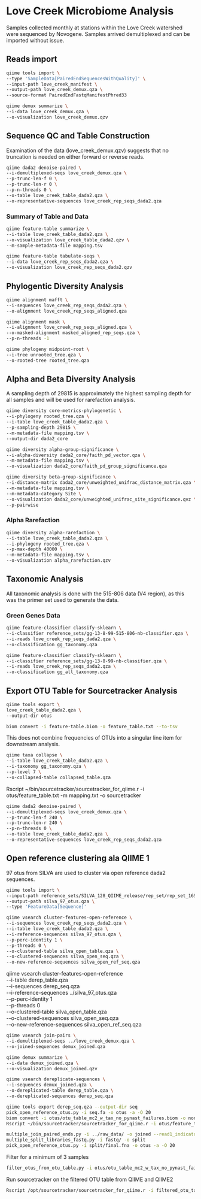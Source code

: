 # Love Creek Microbiome Analysis
Samples collected monthly at stations within the Love Creek watershed were sequenced by Novogene.  Samples arrived demultiplexed and can be imported without issue.

## Reads import
``` bash
qiime tools import \
--type 'SampleData[PairedEndSequencesWithQuality]' \
--input-path love_creek_manifest \
--output-path love_creek_demux.qza \
--source-format PairedEndFastqManifestPhred33

qiime demux summarize \
--i-data love_creek_demux.qza \
--o-visualization love_creek_demux.qzv
```


## Sequence QC and Table Construction
Examination of the data (love_creek_demux.qzv) suggests that no truncation is needed on either forward or reverse reads.

``` bash
qiime dada2 denoise-paired \
--i-demultiplexed-seqs love_creek_demux.qza \
--p-trunc-len-f 0 \
--p-trunc-len-r 0 \
--p-n-threads 0 \
--o-table love_creek_table_dada2.qza \
--o-representative-sequences love_creek_rep_seqs_dada2.qza
```

### Summary of Table and Data
```bash
qiime feature-table summarize \
--i-table love_creek_table_dada2.qza \
--o-visualization love_creek_table_dada2.qzv \
--m-sample-metadata-file mapping.tsv

qiime feature-table tabulate-seqs \
--i-data love_creek_rep_seqs_dada2.qza \
--o-visualization love_creek_rep_seqs_dada2.qzv
```

## Phylogentic Diversity Analysis
```bash
qiime alignment mafft \
--i-sequences love_creek_rep_seqs_dada2.qza \
--o-alignment love_creek_rep_seqs_aligned.qza

qiime alignment mask \
--i-alignment love_creek_rep_seqs_aligned.qza \
--o-masked-alignment masked_aligned_rep_seqs.qza \
--p-n-threads -1

qiime phylogeny midpoint-root \
--i-tree unrooted_tree.qza \
--o-rooted-tree rooted_tree.qza
```

## Alpha and Beta Diversity Analysis
A sampling depth of 29815 is approximately the highest sampling depth for all samples and will be used for rarefaction analysis.

```bash
qiime diversity core-metrics-phylogenetic \
--i-phylogeny rooted_tree.qza \
--i-table love_creek_table_dada2.qza \
--p-sampling-depth 29815 \
--m-metadata-file mapping.tsv \
--output-dir dada2_core

qiime diversity alpha-group-significance \
--i-alpha-diversity dada2_core/faith_pd_vector.qza \
--m-metadata-file mapping.tsv \
--o-visualization dada2_core/faith_pd_group_significance.qza

qiime diversity beta-group-significance \
--i-distance-matrix dada2_core/unweighted_unifrac_distance_matrix.qza \
--m-metadata-file mapping.tsv \
--m-metadata-category Site \
--o-visualization dada2_core/unweighted_unifrac_site_significance.qvz \
--p-pairwise
```

### Alpha Rarefaction
```bash
qiime diversity alpha-rarefaction \
--i-table love_creek_table_dada2.qza \
--i-phylogeny rooted_tree.qza \
--p-max-depth 40000 \
--m-metadata-file mapping.tsv \
--o-visualization alpha_rarefaction.qzv
```

## Taxonomic Analysis
All taxonomic analysis is done with the 515-806 data (V4 region), as this was the primer set used to generate the data.
### Green Genes Data
```bash
qiime feature-classifier classify-sklearn \
--i-classifier reference_sets/gg-13-8-99-515-806-nb-classifier.qza \
--i-reads love_creek_rep_seqs_dada2.qza \
--o-classification gg_taxonomy.qza

qiime feature-classifier classify-sklearn \
--i-classifier reference_sets/gg-13-8-99-nb-classifier.qza \
--i-reads love_creek_rep_seqs_dada2.qza \
--o-classification gg_all_taxonomy.qza
```

## Export OTU Table for Sourcetracker Analysis

```bash
qiime tools export \
love_creek_table_dada2.qza \
--output-dir otus

biom convert -i feature-table.biom -o feature_table.txt --to-tsv
```
This does not combine frequencies of OTUs into a singular line item for downstream analysis.

```bash
qiime taxa collapse \
--i-table love_creek_table_dada2.qza \
--i-taxonomy gg_taxonomy.qza \
--p-level 7 \
--o-collapsed-table collapsed_table.qza


```


Rscript ~/bin/sourcetracker/sourcetracker_for_qiime.r -i otus/feature_table.txt -m mapping.txt -o sourcetracker
```bash
qiime dada2 denoise-paired \
--i-demultiplexed-seqs love_creek_demux.qza \
--p-trunc-len-f 240 \
--p-trunc-len-r 240 \
--p-n-threads 0 \
--o-table love_creek_table_dada2.qza \
--o-representative-sequences love_creek_rep_seqs_dada2.qza
```

## Open reference clustering ala QIIME 1
97 otus from SILVA are used to cluster via open reference dada2 sequences.

```bash
qiime tools import \
--input-path reference_sets/SILVA_128_QIIME_release/rep_set/rep_set_16S_only/97/97_otus_16S.fasta \
--output-path silva_97_otus.qza \
--type 'FeatureData[Sequence]'

qiime vsearch cluster-features-open-reference \
--i-sequences love_creek_rep_seqs_dada2.qza \
--i-table love_creek_table_dada2.qza \
--i-reference-sequences silva_97_otus.qza \
--p-perc-identity 1 \
--p-threads 0 \
--o-clustered-table silva_open_table.qza \
--o-clustered-sequences silva_open_seq.qza \
--o-new-reference-sequences silva_open_ref_seq.qza
```

qiime vsearch cluster-features-open-reference \
--i-table derep_table.qza \
--i-sequences derep_seq.qza \
--i-reference-sequences ../silva_97_otus.qza \
--p-perc-identity 1 \
--p-threads 0 \
--o-clustered-table silva_open_table.qza \
--o-clustered-sequences silva_open_seq.qza \
--o-new-reference-sequences silva_open_ref_seq.qza

```bash
qiime vsearch join-pairs \
--i-demultiplexed-seqs ../love_creek_demux.qza \
--o-joined-sequences demux_joined.qza

qiime demux summarize \
--i-data demux_joined.qza \
--o-visualization demux_joined.qzv

qiime vsearch dereplicate-sequences \
--i-sequences demux_joined.qza \
--o-dereplicated-table derep_table.qza \
--o-dereplicated-sequences derep_seq.qza
```

```bash
qiime tools export derep_seq.qza --output-dir seq
pick_open_reference_otus.py -i seq.fa -o otus -a -O 20
biom convert -i otus/otu_table_mc2_w_tax_no_pynast_failures.biom -o nonfiltered.txt --to-tsv
Rscript ~/bin/sourcetracker/sourcetracker_for_qiime.r -i otus/feature_table.txt -m mapping.txt -o sourcetracker
```

```bash
multiple_join_paired_ends.py -i ../raw_data/ -o joined --read1_indicator _1. --read2_indicator _2.
multiple_split_libraries_fastq.py -i fastq/ -o split
pick_open_reference_otus.py -i split/final.fna -o otus -a -O 20
```

Filter for a minimum of 3 samples
```bash
filter_otus_from_otu_table.py -i otus/otu_table_mc2_w_tax_no_pynast_failures.biom -o filter_otu_table.biom -s 3
```
Run sourcetracker on the filtered OTU table from QIIME and QIIME2
```bash
Rscript /opt/sourcetracker/sourcetracker_for_qiime.r -i filtered_otu_table.txt -m ../mapping.txt -o sourcetracker
```